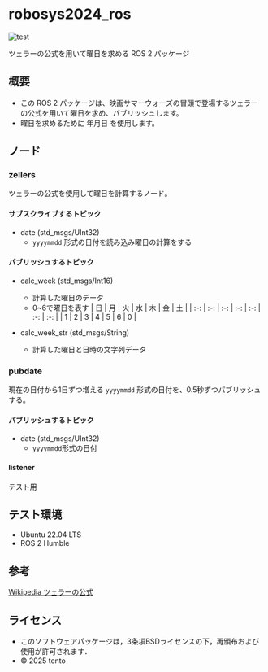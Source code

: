 # robosys2024_ros
![test](https://github.com/tentoshinz/robosys2024_ros/actions/workflows/test.yml/badge.svg)

ツェラーの公式を用いて曜日を求める ROS 2 パッケージ

## 概要
- この ROS 2 パッケージは、映画サマーウォーズの冒頭で登場するツェラーの公式を用いて曜日を求め、パブリッシュします。
- 曜日を求めるために 年月日 を使用します。

## ノード

### zellers
ツェラーの公式を使用して曜日を計算するノード。

#### サブスクライブするトピック
- date (std_msgs/UInt32)
    - ```yyyymmdd``` 形式の日付を読み込み曜日の計算をする

#### パブリッシュするトピック
- calc_week (std_msgs/Int16)
    - 計算した曜日のデータ
    - 0~6で曜日を表す
        | 日 | 月 | 火 | 水 | 木 | 金 | 土 |
        | :-: | :-: | :-: | :-: | :-: | :-: | :-: |
        | 1 | 2 | 3 | 4 | 5 | 6 | 0 |

- calc_week_str (std_msgs/String)
    - 計算した曜日と日時の文字列データ

### pubdate
現在の日付から1日ずつ増える ```yyyymmdd``` 形式の日付を、0.5秒ずつパブリッシュする。

#### パブリッシュするトピック
- date (std_msgs/UInt32)
    - ```yyyymmdd```形式の日付

#### listener
テスト用

## テスト環境
- Ubuntu 22.04 LTS
- ROS 2 Humble

## 参考
[Wikipedia ツェラーの公式](https://ja.wikipedia.org/wiki/%E3%83%84%E3%82%A7%E3%83%A9%E3%83%BC%E3%81%AE%E5%85%AC%E5%BC%8F)

## ライセンス
- このソフトウェアパッケージは，3条項BSDライセンスの下，再頒布および使用が許可されます．
- © 2025 tento